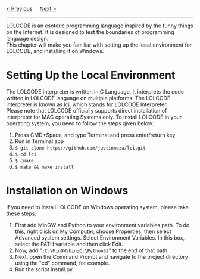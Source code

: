 <a href="Home.md">&lt; Previous</a>
&nbsp;&nbsp;&nbsp;
<a href="Syntax.md">Next &gt;</a>
<hr>
LOLCODE is an esoteric programming language inspired by the funny things on the Internet. It is designed to test the boundaries of programming language design.
<br>
This chapter will make you familiar with setting up the local environment for LOLCODE, and installing it on Windows.
<h1>Setting Up the Local Environment</h1>
The LOLCODE interpreter is written in C Language. It interprets the code written in LOLCODE language on multiple platforms. The LOLCODE interpreter is known as lci, which stands for LOLCODE Interpreter.
<br>
Please note that LOLCODE officially supports direct installation of interpreter for MAC operating Systems only. To install LOLCODE in your operating system, you need to follow the steps given below:
<ol>
  <li>Press CMD+Space, and type Terminal and press enter/return key</li>
  <li>Run in Terminal app</li>
  <li><code>$ git clone https://github.com/justinmeza/lci.git</code></li>
  <li><code>$ cd lci</code></li>
  <li><code>$ cmake.</code></li>
  <li><code>$ make && make install</code></li>
</ol>
<h1>Installation on Windows</h1>
If you need to install LOLCODE on Windows operating system, please take these steps:
<ol>
  <li>First add MinGW and Python to your environment variables path. To do this, right click on My Computer, choose Properties, then select Advanced system settings. Select Environment Variables. In this box, select the PATH variable and then click Edit.</li>
  <li>Now, add "<code>;C:\MinGW\bin;C:\Python32</code>" to the end of that path.</li>
  <li>Next, open the Command Prompt and navigate to the project directory using the "cd" command, for example.</li>
  <li>Run the script install.py.</li>
</ol>
